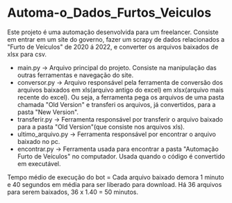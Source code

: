 # Automa-o_Dados_Furtos_Veiculos
Este projeto é uma automação desenvolvida para um freelancer. Consiste em entrar em um site do governo, fazer um scrapy de dados relacionados a "Furto de Veículos" de 2020 á 2022, e converter os arquivos baixados de xlsx para csv.

* main.py -> Arquivo principal do projeto. Consiste na manipulação das outras ferramentas e navegação do site.
* conversor.py -> Arquivo responsável pela ferramenta de conversão dos arquivos baixados em xls(arquivo antigo do excel) em xlsx(arquivo mais recente do excel). Ou seja, a ferramenta pega os arquivos de uma pasta chamada "Old Version" e transferi os arquivos, já convertidos, para a pasta "New Version".
* transferir.py -> Ferramenta responsável por transferir o arquivo baixado para a pasta "Old Version"(que consiste nos arquivos xls).
* ultimo_arquivo.py -> Ferramenta responsável por encontrar o arquivo baixado no pc.
* encontrar.py -> Ferramenta usada para encontrar a pasta "Automação Furto de Veículos" no computador. Usada quando o código é convertido em executável.

Tempo médio de execução do bot = Cada arquivo baixado demora 1 minuto e 40 segundos em média para ser liberado para download. Há 36 arquivos para serem baixados, 36 x 1.40 = 50 minutos.
